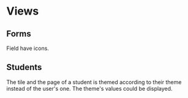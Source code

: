 # Views


## Forms

Field have icons.


## Students

The tile and the page of a student is themed according to their theme instead of the user's one.
The theme's values could be displayed.

